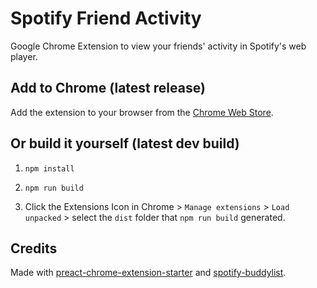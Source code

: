# Spotify Friend Activity

Google Chrome Extension to view your friends' activity in Spotify's web player.

## Add to Chrome (latest release)

Add the extension to your browser from the [Chrome Web Store](https://chrome.google.com/webstore/detail/spotify-friend-activity/amlnlcdighbhfciijpnofbpphfnkmeaa).

## Or build it yourself (latest dev build)

1. `npm install`

2. `npm run build`

3. Click the Extensions Icon in Chrome > `Manage extensions` > `Load unpacked` > select the `dist` folder that `npm run build` generated.

## Credits

Made with [preact-chrome-extension-starter](https://github.com/andrewctate/preact-chrome-extension-starter) and [spotify-buddylist](https://github.com/valeriangalliat/spotify-buddylist).
